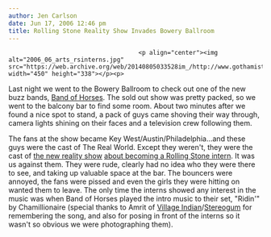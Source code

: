 ```yaml
---
author: Jen Carlson
date: Jun 17, 2006 12:46 pm
title: Rolling Stone Reality Show Invades Bowery Ballroom
---
```


	
										<p align="center"><img alt="2006_06_arts_rsinterns.jpg" src="https://web.archive.org/web/20140805033528im_/http://www.gothamist.com/attachments/arts_jen/2006_06_arts_rsinterns.jpg" width="450" height="338"></p><p>
Last night we went to the Bowery Ballroom to check out one of the new buzz bands, <a href="https://web.archive.org/web/20140805033528/http://www.bandofhorses.com/">Band of Horses</a>. The sold out show was pretty packed, so we went to the balcony bar to find some room. About two minutes after we found a nice spot to stand, a pack of guys came shoving their way through, camera lights shining on their faces and a television crew following them. 

</p><p>The fans at the show became Key West/Austin/Philadelphia...and these guys were the cast of The Real World. Except they weren&apos;t, they were the cast of <a href="https://web.archive.org/web/20140805033528/http://www.gawker.com/news/rolling-stone/breaking-rolling-stone-staffers-asked-to-avoid-eye-contact-178945.php">the new reality show</a> <a href="https://web.archive.org/web/20140805033528/http://www.jossip.com/gossip/jann-wenner/the-day-jann-wenner-ran-away-20060616.php">about becoming a Rolling Stone intern</a>. It was us against them. They were rude, clearly had no idea who they were there to see, and taking up valuable space at the bar. The bouncers were annoyed, the fans were pissed and even the girls they were hitting on wanted them to leave. The only time the interns showed any interest in the music was when Band of Horses played the intro music to their set, &quot;Ridin&apos;&quot; by Chamillionaire (special thanks to Amrit of <a href="https://web.archive.org/web/20140805033528/http://villageindian.com/">Village Indian</a>/<a href="https://web.archive.org/web/20140805033528/http://Stereogum.com/">Stereogum</a> for remembering the song, and also for posing in front of the interns so it wasn&apos;t so obvious we were photographing them). </p>					
										
									
				